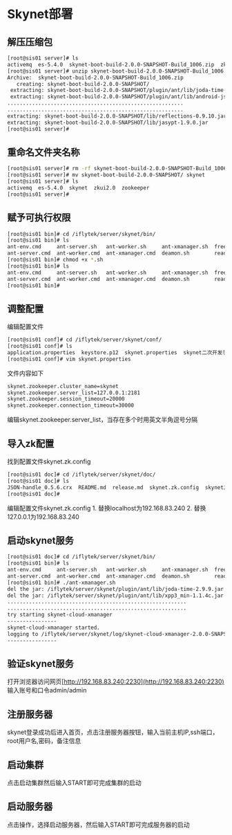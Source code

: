 # Skynet部署

## 解压压缩包

```bash
[root@sis01 server]# ls
activemq  es-5.4.0  skynet-boot-build-2.0.0-SNAPSHOT-Build_1006.zip  zkui2.0  zookeeper
[root@sis01 server]# unzip skynet-boot-build-2.0.0-SNAPSHOT-Build_1006.zip 
Archive:  skynet-boot-build-2.0.0-SNAPSHOT-Build_1006.zip
   creating: skynet-boot-build-2.0.0-SNAPSHOT/
 extracting: skynet-boot-build-2.0.0-SNAPSHOT/plugin/ant/lib/joda-time-2.9.9.jar  
 extracting: skynet-boot-build-2.0.0-SNAPSHOT/plugin/ant/lib/android-json-0.0.20131108.vaadin1.jar  
.........................................................
.........................................................
extracting: skynet-boot-build-2.0.0-SNAPSHOT/lib/reflections-0.9.10.jar  extracting: skynet-boot-build-2.0.0-SNAPSHOT/lib/commons-cli-1.4.jar  
extracting: skynet-boot-build-2.0.0-SNAPSHOT/lib/jasypt-1.9.0.jar 
[root@sis01 server]#
```

## 重命名文件夹名称

```bash
[root@sis01 server]# rm -rf skynet-boot-build-2.0.0-SNAPSHOT-Build_1006.zip 
[root@sis01 server]# mv skynet-boot-build-2.0.0-SNAPSHOT/ skynet
[root@sis01 server]# ls
activemq  es-5.4.0  skynet  zkui2.0  zookeeper
[root@sis01 server]#
```

## 赋予可执行权限

```bash
[root@sis01 bin]# cd /iflytek/server/skynet/bin/
[root@sis01 bin]# ls
ant-env.cmd     ant-server.sh   ant-worker.sh     ant-xmanager.sh  freeSSHd.exe
ant-server.cmd  ant-worker.cmd  ant-xmanager.cmd  deamon.sh        readme.txt
[root@sis01 bin]# chmod +x *.sh
[root@sis01 bin]# ls
ant-env.cmd     ant-server.sh   ant-worker.sh     ant-xmanager.sh  freeSSHd.exe
ant-server.cmd  ant-worker.cmd  ant-xmanager.cmd  deamon.sh        readme.txt
[root@sis01 bin]#
```

## 调整配置

编辑配置文件

```bash
[root@sis01 conf]# cd /iflytek/server/skynet/conf/
[root@sis01 conf]# ls
application.properties  keystore.p12  skynet.properties  skynet二次开发手册.pdf
[root@sis01 conf]# vim skynet.properties
```

文件内容如下

```bash
skynet.zookeeper.cluster_name=skynet
skynet.zookeeper.server_list=127.0.0.1:2181
skynet.zookeeper.session_timeout=20000
skynet.zookeeper.connection_timeout=30000
```

编辑skynet.zookeeper.server\_list，当存在多个时用英文半角逗号分隔

## 导入zk配置

找到配置文件skynet.zk.config

```bash
[root@sis01 doc]# cd /iflytek/server/skynet/doc/
[root@sis01 doc]# ls
JSON-handle_0.5.6.crx  README.md  release.md  skynet.zk.config  skynet二次开发手册.md  skynet部署手册（2.0.0版本以上）.md
[root@sis01 doc]#
```

编辑配置文件skynet.zk.config 1. 替换localhost为192.168.83.240 2. 替换127.0.0.1为192.168.83.240

## 启动skynet服务

```bash
[root@sis01 doc]# cd /iflytek/server/skynet/bin/
[root@sis01 bin]# ls
ant-env.cmd     ant-server.sh   ant-worker.sh     ant-xmanager.sh  freeSSHd.exe
ant-server.cmd  ant-worker.cmd  ant-xmanager.cmd  deamon.sh        readme.txt
[root@sis01 bin]# ./ant-xmanager.sh 
del the jar: /iflytek/server/skynet/plugin/ant/lib/joda-time-2.9.9.jar
del the jar: /iflytek/server/skynet/plugin/ant/lib/xpp3_min-1.1.4c.jar
..........................................................
..........................................................
try starting skynet-cloud-xmanager
----------------
skynet-cloud-xmanager started.
logging to /iflytek/server/skynet/log/skynet-cloud-xmanager-2.0.0-SNAPSHOT.log
----------------
```

## 验证skynet服务

打开浏览器访问网页[http://192.168.83.240:2230](http://192.168.83.240:2230) 输入账号和口令admin/admin

## 注册服务器

skynet登录成功后进入首页，点击注册服务器按钮，输入当前主机IP,ssh端口，root用户名,密码，备注信息

## 启动集群

点击启动集群然后输入START即可完成集群的启动

## 启动服务器

点击操作，选择启动服务器，然后输入START即可完成服务器的启动

